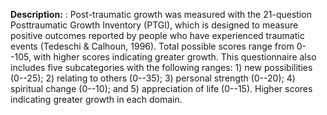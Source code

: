**Description:** : Post-traumatic growth was measured with the 21-question 
Posttraumatic Growth Inventory (PTGI), which is designed to measure positive 
outcomes reported by people who have experienced traumatic events (Tedeschi & 
Calhoun, 1996). Total possible scores range from 0--105, with higher scores 
indicating greater growth. This questionnaire also includes five subcategories 
with the following ranges: 1) new possibilities (0--25); 2) relating to others
(0--35); 3) personal strength (0--20); 4) spiritual change (0--10); and 5) 
appreciation of life (0--15). Higher scores indicating greater growth in each 
domain.  